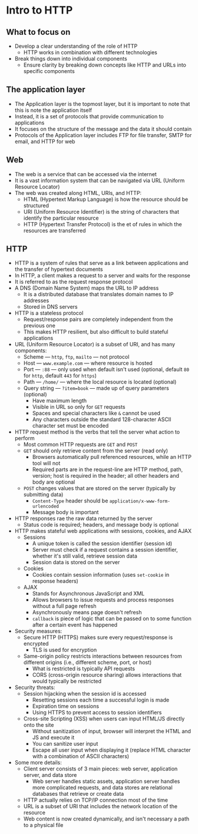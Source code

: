# Intro to HTTP

## What to focus on

* Develop a clear understanding of the role of HTTP
  * HTTP works in combination with different technologies
* Break things down into individual components
  * Ensure clarity by breaking down concepts like HTTP and URLs into specific components

## The application layer

* The Application layer is the topmost layer, but it is important to note that this is note the application itself
* Instead, it is a set of protocols that provide communication to applications
* It focuses on the structure of the message and the data it should contain
* Protocols of the Application layer includes FTP for file transfer, SMTP for email, and HTTP for web

## Web

* The web is a service that can be accessed via the internet
* It is a vast information system that can be navigated via URL (Uniform Resource Locator)
* The web was created along HTML, URIs, and HTTP:
  * HTML (Hypertext Markup Language) is how the resource should be structured
  * URI (Uniform Resource Identifier) is the string of characters that identify the particular resource
  * HTTP (Hypertext Transfer Protocol) is the et of rules in which the resources are transferred

## HTTP

* HTTP is a system of rules that serve as a link between applications and the transfer of hypertext documents
* In HTTP, a client makes a request to a server and waits for the response
* It is referred to as the request response protocol
* A DNS (Domain Name System) maps the URL to IP address
  * It is a distributed database that translates domain names to IP addresses
  * Stored in DNS servers
* HTTP is a stateless protocol
  * Request/response pairs are completely independent from the previous one
  * This makes HTTP resilient, but also difficult to build stateful applications
* URL (Uniform Resource Locator) is a subset of URI, and has many components:
  * Scheme — `http`, `ftp`, `mailto` — not protocol
  * Host — `www.example.com` — where resource is hosted
  * Port — `:88` — only used when default isn't used (optional, default `80` for `http`, default `443` for `https`)
  * Path — `/home/` — where the local resource is located (optional)
  * Query string — `?item=book` — made up of query parameters (optional)
    * Have maximum length
    * Visible in URL so only for `GET` requests
    * Spaces and special characters like `&` cannot be used
    * Any characters outside the standard 128-character ASCII character set must be encoded
* HTTP request method is the verbs that tell the server what action to perform
  * Most common HTTP requests are `GET` and `POST`
  * `GET` should only retrieve content from the server (read only)
    * Browsers automatically pull referenced resources, while an HTTP tool will not
    * Required parts are in the request-line are HTTP method, path, version; host is required in the header; all other headers and body are optional
  * `POST` changes values that are stored on the server (typically by submitting data)
    * `Content-Type` header should be `application/x-www-form-urlencoded`
    * Message body is important
* HTTP responses rae the raw data returned by the server
  * Status code is required; headers, and message body is optional
* HTTP makes stateful web applications with sessions, cookies, and AJAX
  * Sessions
    * A unique token is called the session identifier (session id)
    * Server must check if a request contains a session identifier, whether it's still valid, retrieve session data
    * Session data is stored on the server
  * Cookies
    * Cookies contain session information (uses `set-cookie` in response headers)
  * AJAX
    * Stands for Asynchronous JavaScript and XML
    * Allows browsers to issue requests and process responses without a full page refresh
    * Asynchronously means page doesn't refresh
    * `callback` is piece of logic that can be passed on to some function after a certain event has happened
* Security measures:
  * Secure HTTP (HTTPS) makes sure every request/response is encrypted
    * TLS is used for encryption
  * Same-origin policy restricts interactions between resources from different origins (i.e., different scheme, port, or host)
    * What is restricted is typically API requests
    * CORS (cross-origin resource sharing) allows interactions that would typically be restricted
* Security threats:
  * Session hijacking when the session id is accessed
    * Resetting sessions each time a successful login is made
    * Expiration time on sessions
    * Using HTTPS to prevent access to session identifiers
  * Cross-site Scripting (XSS) when users can input HTML/JS directly onto the site
    * Without sanitization of input, browser will interpret the HTML and JS and execute it
    * You can sanitize user input
    * Escape all user input when displaying it (replace HTML character with a combination of ASCII characters)
* Some more details:
  * Client server consists of 3 main pieces: web server, application server, and data store
    * Web server handles static assets, application server handles more complicated requests, and data stores are relational databases that retrieve or create data
  * HTTP actually relies on TCP/IP connection most of the time
  * URL is a subset of URI that includes the network location of the resource
  * Web content is now created dynamically, and isn't necessary a path to a physical file
